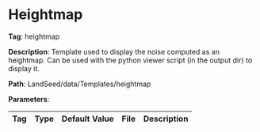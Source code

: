 # Heightmap

**Tag**: heightmap

**Description**: Template used to display the noise computed as an heightmap. Can be used with the python viewer script (in the output dir) to display it.

**Path**: LandSeed/data/Templates/heightmap

**Parameters**:

| Tag | Type | Default Value | File | Description |
|-|-|-|-|-|
